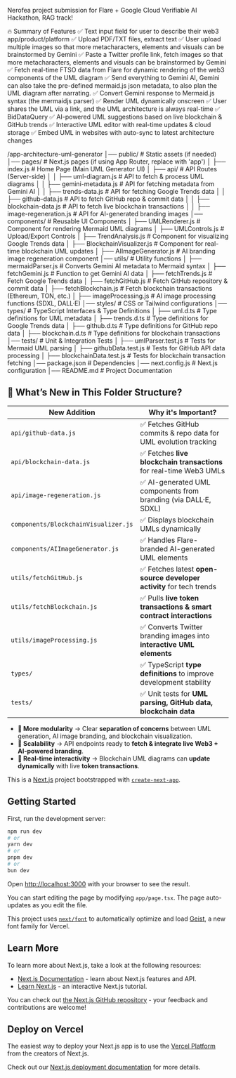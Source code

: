 Nerofea project submission for Flare + Google Cloud Verifiable AI Hackathon, RAG track!

🔥 Summary of Features
✅ Text input field for user to describe their web3 app/product/platform
✅ Upload PDF/TXT files, extract text
✅ User upload multiple images so that more metacharacters, elements and visuals can be brainstormed by Gemini
✅ Paste a Twitter profile link, fetch images so that more metacharacters, elements and visuals can be brainstormed by Gemini
✅ Fetch real-time FTSO data from Flare for dynamic rendering of the web3 components of the UML diagram
✅ Send everything to Gemini AI, Gemini can also take the pre-defined mermaid.js json metadata, to also plan the UML diagram after narrating.
✅ Convert Gemini response to Mermaid.js syntax (the mermaidjs parser)
✅ Render UML dynamically onscreen
✅ User shares the UML via a link, and the UML architecture is always real-time
✅ BidDataQuery 
✅ AI-powered UML suggestions based on live blockchain & GitHub trends
✅ Interactive UML editor with real-time updates & cloud storage
✅ Embed UML in websites with auto-sync to latest architecture changes

/app-architecture-uml-generator
│── public/                        # Static assets (if needed)
│── pages/                          # Next.js pages (if using App Router, replace with 'app')
│   ├── index.js                    # Home Page (Main UML Generator UI)
│   ├── api/                         # API Routes (Server-side)
│   │   ├── uml-diagram.js           # API to fetch & process UML diagrams
│   │   ├── gemini-metadata.js       # API for fetching metadata from Gemini AI
│   │   ├── trends-data.js           # API for fetching Google Trends data
│   │   ├── github-data.js           # API to fetch GitHub repo & commit data
│   │   ├── blockchain-data.js       # API to fetch live blockchain transactions
│   │   ├── image-regeneration.js    # API for AI-generated branding images
│── components/                      # Reusable UI Components
│   ├── UMLRenderer.js               # Component for rendering Mermaid UML diagrams
│   ├── UMLControls.js               # Upload/Export Controls
│   ├── TrendAnalysis.js             # Component for visualizing Google Trends data
│   ├── BlockchainVisualizer.js      # Component for real-time blockchain UML updates
│   ├── AIImageGenerator.js          # AI branding image regeneration component
│── utils/                           # Utility functions
│   ├── mermaidParser.js             # Converts Gemini AI metadata to Mermaid syntax
│   ├── fetchGemini.js               # Function to get Gemini AI data
│   ├── fetchTrends.js               # Fetch Google Trends data
│   ├── fetchGitHub.js               # Fetch GitHub repository & commit data
│   ├── fetchBlockchain.js           # Fetch blockchain transactions (Ethereum, TON, etc.)
│   ├── imageProcessing.js           # AI image processing functions (SDXL, DALL·E)
│── styles/                          # CSS or Tailwind configurations
│── types/                           # TypeScript Interfaces & Type Definitions
│   ├── uml.d.ts                     # Type definitions for UML metadata
│   ├── trends.d.ts                  # Type definitions for Google Trends data
│   ├── github.d.ts                  # Type definitions for GitHub repo data
│   ├── blockchain.d.ts               # Type definitions for blockchain transactions
│── tests/                           # Unit & Integration Tests
│   ├── umlParser.test.js            # Tests for Mermaid UML parsing
│   ├── githubData.test.js           # Tests for GitHub API data processing
│   ├── blockchainData.test.js       # Tests for blockchain transaction fetching
│── package.json                     # Dependencies
│── next.config.js                    # Next.js configuration
│── README.md                         # Project Documentation


## **🚀 What’s New in This Folder Structure?**

| **New Addition**                     | **Why it's Important?**                                              |
| ------------------------------------ | -------------------------------------------------------------------- |
| `api/github-data.js`                 | ✅ Fetches GitHub commits & repo data for UML evolution tracking      |
| `api/blockchain-data.js`             | ✅ Fetches **live blockchain transactions** for real-time Web3 UMLs   |
| `api/image-regeneration.js`          | ✅ AI-generated UML components from branding (via DALL·E, SDXL)       |
| `components/BlockchainVisualizer.js` | ✅ Displays blockchain UMLs dynamically                               |
| `components/AIImageGenerator.js`     | ✅ Handles Flare-branded AI-generated UML elements                    |
| `utils/fetchGitHub.js`               | ✅ Fetches latest **open-source developer activity** for tech trends  |
| `utils/fetchBlockchain.js`           | ✅ Pulls **live token transactions & smart contract interactions**    |
| `utils/imageProcessing.js`           | ✅ Converts Twitter branding images into **interactive UML elements** |
| `types/`                             | ✅ TypeScript **type definitions** to improve development stability   |
| `tests/`                             | ✅ Unit tests for **UML parsing, GitHub data, blockchain data**       |


- **🔹 More modularity** → Clear **separation of concerns** between UML generation, AI image branding, and blockchain visualization.
- **🔹 Scalability** → API endpoints ready to **fetch & integrate live Web3 + AI-powered branding**.
- **🔹 Real-time interactivity** → Blockchain UML diagrams can **update dynamically** with live **token transactions**.



This is a [Next.js](https://nextjs.org) project bootstrapped with [`create-next-app`](https://nextjs.org/docs/app/api-reference/cli/create-next-app).

## Getting Started

First, run the development server:

```bash
npm run dev
# or
yarn dev
# or
pnpm dev
# or
bun dev
```

Open [http://localhost:3000](http://localhost:3000) with your browser to see the result.

You can start editing the page by modifying `app/page.tsx`. The page auto-updates as you edit the file.

This project uses [`next/font`](https://nextjs.org/docs/app/building-your-application/optimizing/fonts) to automatically optimize and load [Geist](https://vercel.com/font), a new font family for Vercel.

## Learn More

To learn more about Next.js, take a look at the following resources:

- [Next.js Documentation](https://nextjs.org/docs) - learn about Next.js features and API.
- [Learn Next.js](https://nextjs.org/learn) - an interactive Next.js tutorial.

You can check out [the Next.js GitHub repository](https://github.com/vercel/next.js) - your feedback and contributions are welcome!

## Deploy on Vercel

The easiest way to deploy your Next.js app is to use the [Vercel Platform](https://vercel.com/new?utm_medium=default-template&filter=next.js&utm_source=create-next-app&utm_campaign=create-next-app-readme) from the creators of Next.js.

Check out our [Next.js deployment documentation](https://nextjs.org/docs/app/building-your-application/deploying) for more details.
